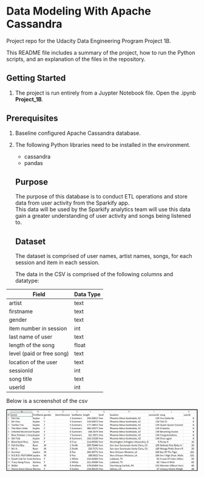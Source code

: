 # Data Modeling With Apache Cassandra
 Project repo for the Udacity Data Engineering Program Project 1B.

 This README file includes a summary of the project, how to run the Python scripts, and an explanation of the files in the repository.

 ## Getting Started
1.  The project is run entirely from a Juypter Notebook file.  Open the .ipynb **Project_1B**.

## Prerequisites
1.  Baseline configured Apache Cassandra database.

2.  The following Python libraries need to be installed in the environment.
    * cassandra
    * pandas

    ## Purpose
    The purpose of this database is to conduct ETL operations and store data from user activity from the Sparkify app.  
    This data will be used by the Sparkify analytics team will use this data gain a greater understanding of user activity and songs being listened to.

    ## Dataset

    The dataset is comprised of user names, artist names, songs, for each session and item in each session.

    The data in the CSV is comprised of the following columns and datatype:

| Field                     | Data Type  |
 |------------------------  | ---------- |
| artist                    | text       |
| firstname                 | text       |
| gender                    | text       |
| item number in session    | int        |
| last name of user         | text       |
| length of the song        | float      |
| level (paid or free song) | text       |
| location of the user      | text       |
| sessionId                 | int        |
| song title                | text       |
| userId                    | int        |

Below is a screenshot of the csv

![top five](./images/image_event_datafile_new.jpg)
